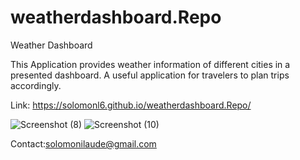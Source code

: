 # weatherdashboard.Repo
Weather Dashboard

This Application provides weather information of different cities in a presented dashboard. A useful application for travelers to plan trips accordingly.

Link: https://solomonl6.github.io/weatherdashboard.Repo/

![Screenshot (8)](https://user-images.githubusercontent.com/81569452/121764779-4fd6a080-cafb-11eb-93de-31772b684645.png)
![Screenshot (10)](https://user-images.githubusercontent.com/81569452/121764802-81e80280-cafb-11eb-9662-a0b5826cadb4.png)

Contact:solomonilaude@gmail.com
